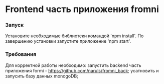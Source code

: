 # Frontend часть приложения fromni

### Запуск

Установите необходимые библиотеки командой 'npm install'.
По завершению установки запустите приложение 'npm start'.

### Требования

Для корректной работы необходимо:
  запустить backend часть приложения formi - https://github.com/naruls/fromni_back;
  усатновить и запусить базу данных monogoDB;
